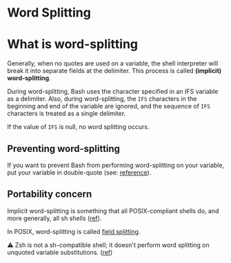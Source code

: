 

# Word Splitting

# What is word-splitting

Generally, when no quotes are used on a variable, the shell interpreter will break it into separate fields at the delimiter. This process is called **(implicit) word-splitting**.

During word-splitting, Bash uses the character specified in an IFS variable as a delimiter. 
Also, during word-splitting, the `IFS` characters in the beginning and end of the variable are ignored, and the sequence of `IFS` characters is treated as a single delimiter.

If the value of `IFS` is null, no word splitting occurs.


## Preventing word-splitting

If you want to prevent Bash from performing word-splitting on your variable, put your variable in double-quote (see: [reference](https://unix.stackexchange.com/questions/131766/why-does-my-shell-script-choke-on-whitespace-or-other-special-characters)).


## Portability concern

Implicit word-splitting is something that all POSIX-compliant shells do, and more generally, all sh shells ([ref](https://unix.stackexchange.com/a/419223/62821)).

In POSIX, word-splitting is called [field splitting](https://pubs.opengroup.org/onlinepubs/009695399/utilities/xcu_chap02.html#tag_02_06_05). 

:warning: Zsh is not a sh-compatible shell; it doesn't perform word splitting on unquoted variable substitutions. ([ref](https://unix.stackexchange.com/a/419223/62821))

